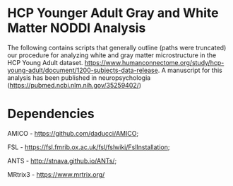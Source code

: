 # HCP Younger Adult Gray and White Matter NODDI Analysis

The following contains scripts that generally outline (paths were truncated) our procedure for analyzing white and gray matter microstructure in the HCP Young Adult dataset. https://www.humanconnectome.org/study/hcp-young-adult/document/1200-subjects-data-release. A manuscript for this analysis has been published in neuropsychologia (https://pubmed.ncbi.nlm.nih.gov/35259402/)

# Dependencies
AMICO - https://github.com/daducci/AMICO;

FSL - https://fsl.fmrib.ox.ac.uk/fsl/fslwiki/FslInstallation;

ANTS - http://stnava.github.io/ANTs/;

MRtrix3 - https://www.mrtrix.org/
